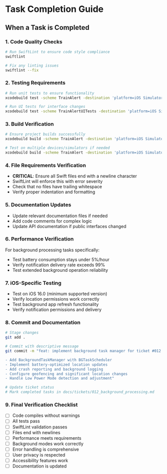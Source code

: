 # Task Completion Guide

## When a Task is Completed

### 1. Code Quality Checks
```bash
# Run SwiftLint to ensure code style compliance
swiftlint

# Fix any linting issues
swiftlint --fix
```

### 2. Testing Requirements
```bash
# Run unit tests to ensure functionality
xcodebuild test -scheme TrainAlert -destination 'platform=iOS Simulator,name=iPhone 15'

# Run UI tests for interface changes
xcodebuild test -scheme TrainAlertUITests -destination 'platform=iOS Simulator,name=iPhone 15'
```

### 3. Build Verification
```bash
# Ensure project builds successfully
xcodebuild build -scheme TrainAlert -destination 'platform=iOS Simulator,name=iPhone 15'

# Test on multiple devices/simulators if needed
xcodebuild build -scheme TrainAlert -destination 'platform=iOS Simulator,name=iPhone 14'
```

### 4. File Requirements Verification
- **CRITICAL**: Ensure all Swift files end with a newline character
- SwiftLint will enforce this with error severity
- Check that no files have trailing whitespace
- Verify proper indentation and formatting

### 5. Documentation Updates
- Update relevant documentation files if needed
- Add code comments for complex logic
- Update API documentation if public interfaces changed

### 6. Performance Verification
For background processing tasks specifically:
- Test battery consumption stays under 5%/hour
- Verify notification delivery rate exceeds 99%
- Test extended background operation reliability

### 7. iOS-Specific Testing
- Test on iOS 16.0 (minimum supported version)
- Verify location permissions work correctly
- Test background app refresh functionality
- Verify notification permissions and delivery

### 8. Commit and Documentation
```bash
# Stage changes
git add .

# Commit with descriptive message
git commit -m "feat: implement background task manager for ticket #012

- Add BackgroundTaskManager with BGTaskScheduler
- Implement battery-optimized location updates  
- Add crash reporting and background logging
- Configure geofencing and significant location changes
- Handle Low Power Mode detection and adjustment"

# Update ticket status
# Mark completed tasks in docs/tickets/012_background_processing.md
```

### 9. Final Verification Checklist
- [ ] Code compiles without warnings
- [ ] All tests pass
- [ ] SwiftLint validation passes
- [ ] Files end with newlines
- [ ] Performance meets requirements
- [ ] Background modes work correctly
- [ ] Error handling is comprehensive
- [ ] User privacy is respected
- [ ] Accessibility features work
- [ ] Documentation is updated